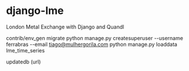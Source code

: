 # django-lme
London Metal Exchange with Django and Quandl



contrib/env_gen
migrate
python manage.py createsuperuser --username ferrabras --email tiago@mulhergorila.com
python manage.py loaddata lme_time_series

updatedb (url)
